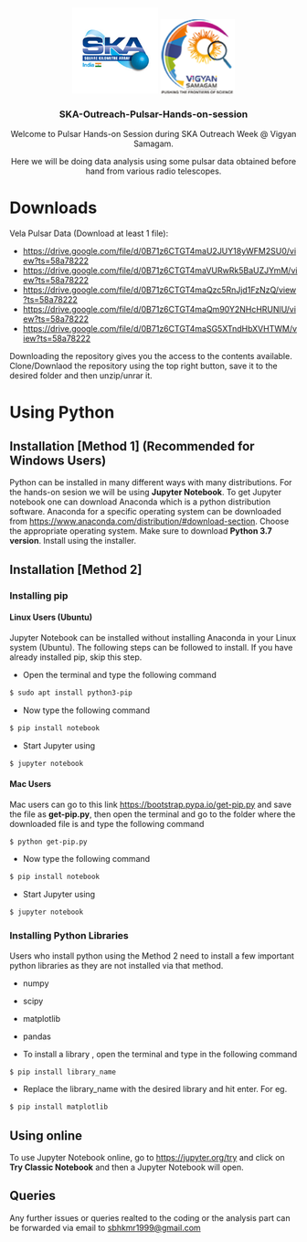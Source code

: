 

<!--

*** 
*** 
*** 
-->
<!-- Intro -->
<br />
<p align="center">
  <img src="images/logo.png" alt="Logo" width="150" height="150">   
  
  <img src="images/vs.png" alt="Logo" width="130" height="130">
  <h3 align="center">SKA-Outreach-Pulsar-Hands-on-session</h3>
  <p align="center">
    Welcome to Pulsar Hands-on Session during SKA Outreach Week @ Vigyan Samagam.
  <p align="center">
    Here we will be doing data analysis using some pulsar data obtained before hand from various radio telescopes.
  </p>
</p>






# Downloads
Vela Pulsar Data (Download at least 1 file):
* https://drive.google.com/file/d/0B71z6CTGT4maU2JUY18yWFM2SU0/view?ts=58a78222
* https://drive.google.com/file/d/0B71z6CTGT4maVURwRk5BaUZJYmM/view?ts=58a78222
* https://drive.google.com/file/d/0B71z6CTGT4maQzc5RnJjd1FzNzQ/view?ts=58a78222
* https://drive.google.com/file/d/0B71z6CTGT4maQm90Y2NHcHRUNlU/view?ts=58a78222
* https://drive.google.com/file/d/0B71z6CTGT4maSG5XTndHbXVHTWM/view?ts=58a78222


Downloading the repository gives you the access to the contents available. Clone/Downlaod the repository using the top right button, save it to the desired folder and then unzip/unrar it.

# Using Python

## Installation [Method 1] (Recommended for Windows Users)

Python can be installed in many different ways with many distributions. For the hands-on sesion we will be using **Jupyter Notebook**. To get Jupyter notebook one can download Anaconda which is a python distribution software.
Anaconda for a specific operating system can be downloaded from https://www.anaconda.com/distribution/#download-section. Choose the appropriate operating system. Make sure to download **Python 3.7 version**.
Install using the installer.


## Installation [Method 2]

### Installing pip

#### Linux Users (Ubuntu)

Jupyter Notebook can be installed without installing Anaconda in your Linux system (Ubuntu). The following steps can be followed to install. If you have already installed pip, skip this step.

* Open the terminal and type the following command
```sh
$ sudo apt install python3-pip
```
* Now type the following command
```bash
$ pip install notebook
```
* Start Jupyter using
```bash
$ jupyter notebook
```
#### Mac Users

Mac users can go to this link https://bootstrap.pypa.io/get-pip.py and save the file as **get-pip.py**, then open the terminal and go to the folder where the downloaded file is and type the following command

```bash
$ python get-pip.py
````
* Now type the following command
```bash
$ pip install notebook
```
* Start Jupyter using
```bash
$ jupyter notebook
```
### Installing Python Libraries

Users who install python using the Method 2 need to install a few important python libraries as they are not installed via that method.
* numpy
* scipy
* matplotlib 
* pandas

* To install a library , open the terminal and type in the following command

```bash
$ pip install library_name
```
* Replace the library_name with the desired library and hit enter. For eg.

```bash
$ pip install matplotlib
```

## Using online

To use Jupyter Notebook online, go to https://jupyter.org/try and click on **Try Classic Notebook** and then a Jupyter Notebook will open.


## Queries
Any further issues or queries realted to the coding or the analysis part can be forwarded via email to sbhkmr1999@gmail.com
